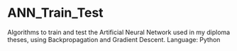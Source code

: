 # ANN_Train_Test
Algorithms to train and test the Artificial Neural Network used in my diploma theses, using Backpropagation and Gradient Descent. Language: Python
